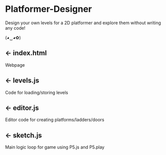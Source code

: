 # Platformer-Designer

Design your own levels for a 2D platformer and explore them without writing any code!

(◕‿◕✿)

## ← index.html
Webpage

## ← levels.js
Code for loading/storing levels

## ← editor.js
Editor code for creating platforms/ladders/doors

## ← sketch.js
Main logic loop for game using P5.js and P5.play
